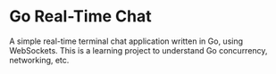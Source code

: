 # Go Real-Time Chat

A simple real-time terminal chat application written in Go, using WebSockets.
This is a learning project to understand Go concurrency, networking, etc.